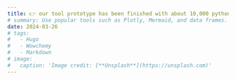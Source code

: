 ```yaml
---
title: 👉 our tool prototype has been finished with about 10,000 python code
# summary: Use popular tools such as Plotly, Mermaid, and data frames.
date: 2024-03-26
# tags:
#   - Hugo
#   - Wowchemy
#   - Markdown
# image:
#   caption: 'Image credit: [**Unsplash**](https://unsplash.com)'
---
```


<!-- Wowchemy is designed to give technical content creators a seamless experience. You can focus on the content and Wowchemy handles the rest.

Use popular tools such as Plotly, Mermaid, and data frames.

## Charts

Wowchemy supports the popular [Plotly](https://plot.ly/) format for interactive data visualizations. With Plotly, you can design almost any kind of visualization you can imagine!

Save your Plotly JSON in your page folder, for example `line-chart.json`, and then add the `{{</* chart data="line-chart" */>}}` shortcode where you would like the chart to appear.

Demo:

{{< chart data="line-chart" >}}

You might also find the [Plotly JSON Editor](http://plotly-json-editor.getforge.io/) useful.

## Diagrams

Wowchemy supports the _Mermaid_ Markdown extension for diagrams.